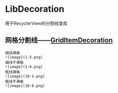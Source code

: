 # LibDecoration
用于RecyclerView的分割线类库

## 网格分割线——[GridItemDecoration](http://gank.io)
```
细线满格
![image](1-5.png)
细线不满格
![image](1-6.png)
粗线满格
![image](10-5.png)
粗线不满格
![image](10-6.png)
```



